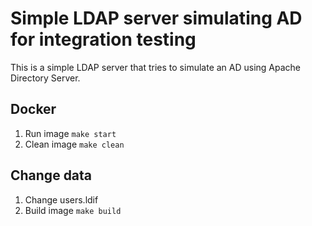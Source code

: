 # Simple LDAP server simulating AD for integration testing

This is a simple LDAP server that tries to simulate an AD using
Apache Directory Server.

## Docker

1. Run image `make start`
2. Clean image `make clean`

## Change data
1. Change users.ldif
2. Build image `make build`
